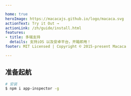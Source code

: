 ```yaml
---

home: true
heroImage: https://macacajs.github.io/logo/macaca.svg
actionText: Try it Out →
actionLink: /zh/guide/install.html
features:
- title: 多端支持
  details: 支持iOS 以及安卓平台，开箱即用！
footer: MIT Licensed | Copyright © 2015-present Macaca

---
```


## 准备起航

```bash
# 安装
$ npm i app-inspector -g
```


